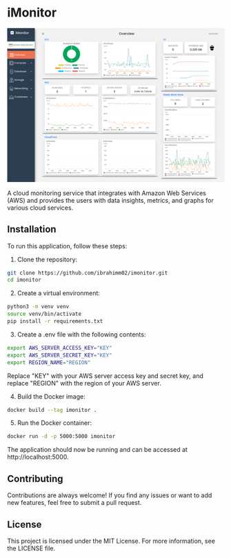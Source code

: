 # iMonitor

![Overview Page](https://github.com/ibrahimm02/imonitor/blob/master/static/images/Overview-page.png?raw=true)

A cloud monitoring service that integrates with Amazon Web Services (AWS) and provides the users with data insights, metrics, and graphs for various cloud services.

## Installation

To run this application, follow these steps:

1. Clone the repository:

```sh
git clone https://github.com/ibrahimm02/imonitor.git
cd imonitor
```

2. Create a virtual environment:

```sh
python3 -m venv venv
source venv/bin/activate
pip install -r requirements.txt
```

3. Create a .env file with the following contents:

```sh
export AWS_SERVER_ACCESS_KEY="KEY"
export AWS_SERVER_SECRET_KEY="KEY"
export REGION_NAME="REGION"
```
Replace "KEY" with your AWS server access key and secret key, and replace "REGION" with the region of your AWS server.

4. Build the Docker image:

```sh
docker build --tag imonitor .
```

5. Run the Docker container:

```sh
docker run -d -p 5000:5000 imonitor
```

The application should now be running and can be accessed at http://localhost:5000.

## Contributing

Contributions are always welcome! If you find any issues or want to add new features, feel free to submit a pull request.

## License

This project is licensed under the MIT License. For more information, see the LICENSE file.
